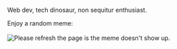 Web dev, tech dinosaur, non sequitur enthusiast.


Enjoy a random meme:
<br /><br />
<img src='https://random-memer.herokuapp.com/' title="Meme" alt="Please refresh the page is the meme doesn't show up.">
